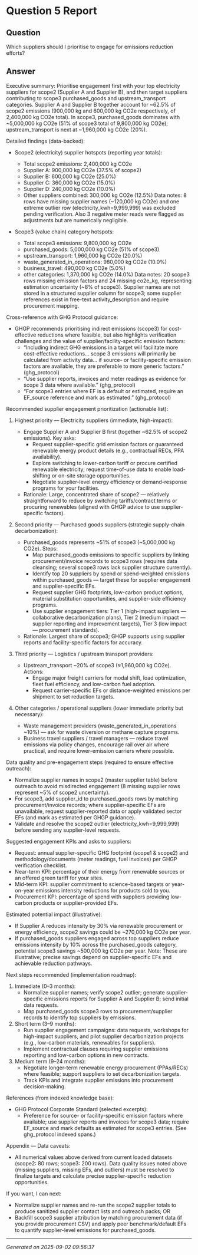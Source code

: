 # Question 5 Report

## Question
Which suppliers should I prioritise to engage for emissions reduction efforts?

## Answer
Executive summary:
Prioritise engagement first with your top electricity suppliers for scope2 (Supplier A and Supplier B), and then target suppliers contributing to scope3 purchased_goods and upstream_transport categories. Supplier A and Supplier B together account for ~62.5% of scope2 emissions (900,000 kg and 600,000 kg CO2e respectively, of 2,400,000 kg CO2e total). In scope3, purchased_goods dominates with ~5,000,000 kg CO2e (51% of scope3 total of 9,800,000 kg CO2e); upstream_transport is next at ~1,960,000 kg CO2e (20%).

Detailed findings (data-backed):
- Scope2 (electricity) supplier hotspots (reporting year totals):
  - Total scope2 emissions: 2,400,000 kg CO2e
  - Supplier A: 900,000 kg CO2e (37.5% of scope2)
  - Supplier B: 600,000 kg CO2e (25.0%)
  - Supplier C: 360,000 kg CO2e (15.0%)
  - Supplier D: 240,000 kg CO2e (10.0%)
  - Other suppliers combined: 300,000 kg CO2e (12.5%)
  Data notes: 8 rows have missing supplier names (~120,000 kg CO2e) and one extreme outlier row (electricity_kwh=9,999,999) was excluded pending verification. Also 3 negative meter reads were flagged as adjustments but are numerically negligible.

- Scope3 (value chain) category hotspots:
  - Total scope3 emissions: 9,800,000 kg CO2e
  - purchased_goods: 5,000,000 kg CO2e (51% of scope3)
  - upstream_transport: 1,960,000 kg CO2e (20.0%)
  - waste_generated_in_operations: 980,000 kg CO2e (10.0%)
  - business_travel: 490,000 kg CO2e (5.0%)
  - other categories: 1,370,000 kg CO2e (14.0%)
  Data notes: 20 scope3 rows missing emission factors and 24 missing co2e_kg, representing estimation uncertainty (~8% of scope3). Supplier names are not stored in a structured supplier column for scope3; some supplier references exist in free-text activity_description and require procurement mapping.

Cross-reference with GHG Protocol guidance:
- GHGP recommends prioritising indirect emissions (scope3) for cost-effective reductions where feasible, but also highlights verification challenges and the value of supplier/facility-specific emission factors:
  - “Including indirect GHG emissions in a target will facilitate more cost-effective reductions... scope 3 emissions will primarily be calculated from activity data... if source- or facility-specific emission factors are available, they are preferable to more generic factors.” (ghg_protocol)
  - “Use supplier reports, invoices and meter readings as evidence for scope 3 data where available.” (ghg_protocol)
  - “For scope3 entries where EF is a default or estimated, require an EF_source reference and mark as estimated.” (ghg_protocol)

Recommended supplier engagement prioritization (actionable list):
1) Highest priority — Electricity suppliers (immediate, high-impact):
   - Engage Supplier A and Supplier B first (together ~62.5% of scope2 emissions). Key asks:
     - Request supplier-specific grid emission factors or guaranteed renewable energy product details (e.g., contractual RECs, PPA availability).
     - Explore switching to lower-carbon tariff or procure certified renewable electricity; request time-of-use data to enable load-shifting or on-site storage opportunities.
     - Negotiate supplier-level energy efficiency or demand-response programs for your facilities.
   - Rationale: Large, concentrated share of scope2 — relatively straightforward to reduce by switching tariffs/contract terms or procuring renewables (aligned with GHGP advice to use supplier-specific factors).

2) Second priority — Purchased goods suppliers (strategic supply-chain decarbonization):
   - Purchased_goods represents ~51% of scope3 (~5,000,000 kg CO2e). Steps:
     - Map purchased_goods emissions to specific suppliers by linking procurement/invoice records to scope3 rows (requires data cleansing; several scope3 rows lack supplier structure currently).
     - Identify top 20 suppliers by spend or spend-weighted emissions within purchased_goods — target these for supplier engagement and supplier-specific EFs.
     - Request supplier GHG footprints, low-carbon product options, material substitution opportunities, and supplier-side efficiency programs.
     - Use supplier engagement tiers: Tier 1 (high-impact suppliers — collaborative decarbonization plans), Tier 2 (medium impact — supplier reporting and improvement targets), Tier 3 (low impact — procurement standards).
   - Rationale: Largest share of scope3; GHGP supports using supplier reports and facility-specific factors for accuracy.

3) Third priority — Logistics / upstream transport providers:
   - Upstream_transport ~20% of scope3 (≈1,960,000 kg CO2e). Actions:
     - Engage major freight carriers for modal shift, load optimization, fleet fuel efficiency, and low-carbon fuel adoption.
     - Request carrier-specific EFs or distance-weighted emissions per shipment to set reduction targets.

4) Other categories / operational suppliers (lower immediate priority but necessary):
   - Waste management providers (waste_generated_in_operations ~10%) — ask for waste diversion or methane capture programs.
   - Business travel suppliers / travel managers — reduce travel emissions via policy changes, encourage rail over air where practical, and require lower-emission carriers where possible.

Data quality and pre-engagement steps (required to ensure effective outreach):
- Normalize supplier names in scope2 (master supplier table) before outreach to avoid misdirected engagement (8 missing supplier rows represent ~5% of scope2 uncertainty).
- For scope3, add supplier_id to purchased_goods rows by matching procurement/invoice records; where supplier-specific EFs are unavailable, request supplier-reported data or apply validated sector EFs (and mark as estimated per GHGP guidance).
- Validate and resolve the scope2 outlier (electricity_kwh=9,999,999) before sending any supplier-level requests.

Suggested engagement KPIs and asks to suppliers:
- Request: annual supplier-specific GHG footprint (scope1 & scope2) and methodology/documents (meter readings, fuel invoices) per GHGP verification checklist.
- Near-term KPI: percentage of their energy from renewable sources or an offered green tariff for your sites.
- Mid-term KPI: supplier commitment to science-based targets or year-on-year emissions intensity reductions for products sold to you.
- Procurement KPI: percentage of spend with suppliers providing low-carbon products or supplier-provided EFs.

Estimated potential impact (illustrative):
- If Supplier A reduces intensity by 30% via renewable procurement or energy efficiency, scope2 savings could be ~270,000 kg CO2e per year.
- If purchased_goods suppliers engaged across top suppliers reduce emissions intensity by 10% across the purchased_goods category, potential scope3 savings ~500,000 kg CO2e per year.
Note: These are illustrative; precise savings depend on supplier-specific EFs and achievable reduction pathways.

Next steps recommended (implementation roadmap):
1. Immediate (0–3 months):
   - Normalize supplier names; verify scope2 outlier; generate supplier-specific emissions reports for Supplier A and Supplier B; send initial data requests.
   - Map purchased_goods scope3 rows to procurement/supplier records to identify top suppliers by emissions.
2. Short term (3–9 months):
   - Run supplier engagement campaigns: data requests, workshops for high-impact suppliers, and pilot supplier decarbonization projects (e.g., low-carbon materials, renewables for suppliers).
   - Implement contractual clauses requiring supplier emissions reporting and low-carbon options in new contracts.
3. Medium term (9–24 months):
   - Negotiate longer-term renewable energy procurement (PPAs/RECs) where feasible; support suppliers to set decarbonization targets.
   - Track KPIs and integrate supplier emissions into procurement decision-making.

References (from indexed knowledge base):
- GHG Protocol Corporate Standard (selected excerpts):
  - Preference for source- or facility-specific emission factors where available; use supplier reports and invoices for scope3 data; require EF_source and mark defaults as estimated for scope3 entries. (See ghg_protocol indexed spans.)

Appendix — Data caveats:
- All numerical values above derived from current loaded datasets (scope2: 80 rows; scope3: 200 rows). Data quality issues noted above (missing suppliers, missing EFs, and outliers) must be resolved to finalize targets and calculate precise supplier-specific reduction opportunities.

If you want, I can next:
- Normalize supplier names and re-run the scope2 supplier totals to produce sanitized supplier contact lists and outreach packs; OR
- Backfill scope3 supplier attribution by matching procurement data (if you provide procurement CSV) and apply peer benchmark/default EFs to quantify supplier-level emissions for purchased_goods.

---
*Generated on 2025-09-02 09:56:37*
